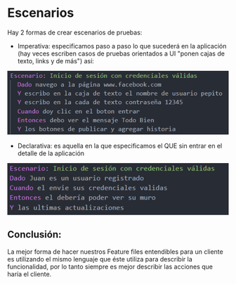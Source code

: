 # Escenarios

Hay 2 formas de crear escenarios de pruebas:

* Imperativa: especificamos paso a paso lo que sucederá en la aplicación 
(hay veces escriben casos de pruebas orientados a UI "ponen cajas de texto, links y de más") así:

![escenarioformaimperativa](/screenshots/escenarioformaimperativa.png)


* Declarativa: es aquella en la que especificamos el QUE sin entrar en el detalle de la aplicación

![escenarioformadeclarativa](/screenshots/escenarioformadeclarativa.png)


## Conclusión:
La mejor forma de hacer nuestros Feature files entendibles para un cliente es utilizando 
el mismo lenguaje que éste utiliza para describir la funcionalidad, por lo tanto siempre 
es mejor describir las acciones que haría el cliente.